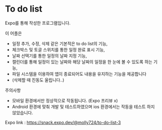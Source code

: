 #  To do list
Expo를 통해 작성한 프로그램입니다.

이 어플은 
* 일정 추가, 수정, 삭제 같은 기본적은 to do list의 기능,
* 체크박스 및 토글 스위치를 통한 일정 완료 표시 기능,
* 날짜 선택기를 통한 일정의 날짜 지정 기능,
* 캘린더를 통해 일정이 있는 날짜와 해당 날짜의 일정을 한 눈에 볼 수 있도록 하는 기능,
* 파일 시스템을 이용하여 앱이 종료되어도 내용을 유지하는 기능을 제공합니다
* (삭제할 때 진동도 울립니다..)

주의사항
- 모바일 환경에서만 정상적으로 작동됩니다. (Expo 프리뷰 x)
- Android 환경에 맞춰 개발 및 테스트하였으며 ios 환경에서는 작동을 테스트 하지 않았습니다.

Expo link : https://snack.expo.dev/@molly724/to-do-list-3
